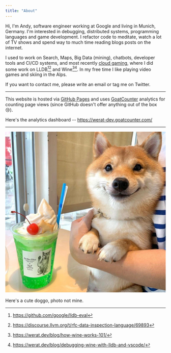 ```yaml
---
title: "About"
---
```


Hi, I'm Andy, software engineer working at Google and living in Munich, Germany. I'm interested in debugging, distributed systems, programming languages and game development. I refactor code to meditate, watch a lot of TV shows and spend way to much time reading blogs posts on the internet.

I used to work on Search, Maps, Big Data (mining), chatbots, developer tools and CI/CD systems, and most recently [cloud gaming](https://en.wikipedia.org/wiki/Google_Stadia), where I did some work on LLDB[^1][^2] and Wine[^3][^4]. In my free time I like playing video games and skiing in the Alps.

If you want to contact me, please write an email or tag me on Twitter.

---

This website is hosted via [GitHub Pages](https://github.com/werat/werat.github.io) and uses [GoatCounter](https://www.goatcounter.com/) analytics for counting page views (since GitHub doesn't offer anything out of the box 😢).

Here's the analytics dashboard -- <https://werat-dev.goatcounter.com/>

---

![cute-doggo](cute-doggo.jpg "350px")

Here's a cute doggo, photo not mine.

[^1]: <https://github.com/google/lldb-eval>
[^2]: <https://discourse.llvm.org/t/rfc-data-inspection-language/69893>
[^3]: <https://werat.dev/blog/how-wine-works-101/>
[^4]: <https://werat.dev/blog/debugging-wine-with-lldb-and-vscode/>
